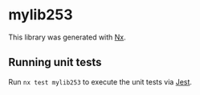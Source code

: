 # mylib253

This library was generated with [Nx](https://nx.dev).

## Running unit tests

Run `nx test mylib253` to execute the unit tests via [Jest](https://jestjs.io).
